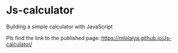 # Js-calculator
Building a simple calculator with JavaScript

Pls find the link to the published page:
https://mlolaiya.github.io/Js-calculator/
